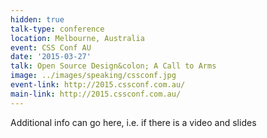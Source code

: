 ```yaml
---
hidden: true
talk-type: conference
location: Melbourne, Australia
event: CSS Conf AU
date: '2015-03-27'
talk: Open Source Design&colon; A Call to Arms
image: ../images/speaking/cssconf.jpg
event-link: http://2015.cssconf.com.au/
main-link: http://2015.cssconf.com.au/
---
```


Additional info can go here, i.e. if there is a video and slides